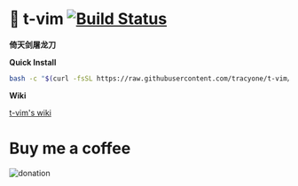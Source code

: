 # 🍎 t-vim [![Build Status](https://travis-ci.org/tracyone/t-vim.svg?branch=master)](https://travis-ci.org/tracyone/t-vim)

**倚天剑屠龙刀**

**Quick Install**

```bash
bash -c "$(curl -fsSL https://raw.githubusercontent.com/tracyone/t-vim/master/install.sh)"
```

**Wiki**

[t-vim's wiki](https://github.com/tracyone/t-vim/wiki)


# Buy me a coffee

![donation](https://cloud.githubusercontent.com/assets/4246425/24827592/553bc732-1c7f-11e7-8207-284cccbc2e5c.jpg)
